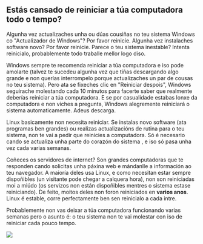 <?php require("../../entete.php"); ?> <?php require("../../base.php"); ?>

<div id="corps">

<h2>Estás cansado de reiniciar a túa computadora todo o tempo?</h2>

<p>Algunha vez actualizaches unha ou dúas cousiñas no teu sistema Windows co "Actualizador de Windows"? Por favor reinicie. Algunha vez instalaches software novo? Por favor reinicie. Parece o teu sistema inestable? Intenta reinicialo, probablemente todo traballe mellor logo diso.</p>

<p>Windows sempre te recomenda reiniciar a túa computadora e iso pode amolarte (talvez te sucedeu algunha vez que tiñas descargando algo grande e non querías interrompelo porque actualizaches un par de cousas no teu sistema). Pero ata se fixeches clic en "Reiniciar despois", Windows seguirache molestando cada 10 minutos para facerte saber que realmente deberías reiniciar a túa computadora. E se por casualidade estabas lonxe da computadora e non viches a pregunta, Windows alegremente reiniciará o sistema automaticamente. Adeus descarga.</p>

<p>Linux basicamente non necesita reiniciar. Se instalas novo software (ata programas ben grandes) ou realizas actualizacións de rutina para o teu sistema, non te vai a pedir que reinicies a computadora. Só é necesario cando se actualiza unha parte do corazón do sistema , e iso só pasa unha vez cada varias semanas.</p>

<p>Coñeces os servidores de internet? Son grandes computadoras que te responden cando solicitas unha páxina web e mándanlle a información ao teu navegador. A maioría deles usa Linux, e como necesitan estar sempre dispoñibles (un visitante pode chegar a calquera hora), non son reiniciadas moi a miúdo (os servizos non están dispoñibles mentres o sistema estase reiniciando). De feito, moitos deles non foron reiniciados en <b>varios anos</b>. Linux é estable, corre perfectamente ben sen reinicialo a cada intre.</p>

<p>Probablemente non vas deixar a túa computadora funcionando varias semanas pero o asunto é: o teu sistema non te vai molestar con iso de reiniciar cada pouco tempo.</p>


<img src="Images/reboot_all_the_time_thumb.png" />

</div>


